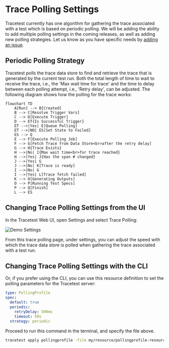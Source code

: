 # Trace Polling Settings

Tracetest currently has one algorithm for gathering the trace associated with a test which is based on periodic polling. We will be adding the ability to add multiple polling settings in the coming releases, as well as adding new polling strategies. Let us know as you have specific needs by [adding an issue](https://github.com/kubeshop/tracetest/issues/new/choose).

## Periodic Polling Strategy

Tracetest polls the trace data store to find and retrieve the trace that is generated by the current test run. Both the total length of time to wait to receive the trace, i.e., the 'Max wait time for trace' and the time to delay between each polling attempt, i.e., 'Retry delay', can be adjusted. The following diagram shows how the polling for the trace works:

```mermaid
flowchart TD
    A[Run] --> B[Created]
    B --> C[Resolve Trigger Vars]
    C --> D[Execute Trigger]
    D --> ET{Is Successful Trigger}
    ET -->|Yes| E[Queue Polling]
    ET -->|NO| ES[Set State to Failed]
    ES --> Q
    E --> F[Execute Polling Job]
    F --> G[Fetch Trace from Data Store<br>after the retry delay]
    G --> H{Trace Exists}
    H -->|No| I{Max wait time<br>for trace reached}
    H -->|Yes| J{Has the span # changed}
    J -->|Yes| G
    J -->|No| K[Trace is ready]
    I -->|No| G
    I -->|Yes| L[Trace fetch failed]
    K --> O[Generating Outputs]
    O --> P[Running Test Specs]
    P --> Q[Finish]
    L --> ES
```
  

## Changing Trace Polling Settings from the UI

In the Tracetest Web UI, open Settings and select Trace Polling:

![Demo Settings](./img/trace-polling.png)

From this trace polling page, under settings, you can adjust the speed with which the trace data store is polled when gathering the trace associated with a test run.

## Changing Trace Polling Settings with the CLI

Or, if you prefer using the CLI, you can use this resource definition to set the polling parameters for the Tracetest server:

```yaml
type: PollingProfile
spec:
  default: true
  periodic:
    retryDelay: 500ms
    timeout: 50s
  strategy: periodic
```

Proceed to run this command in the terminal, and specify the file above.

```bash
tracetest apply pollingprofile -file my/resource/pollingprofile-resource.yaml
```
